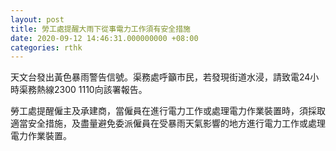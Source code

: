 ```yaml
---
layout: post
title: 勞工處提醒大雨下從事電力工作須有安全措施
date: 2020-09-12 14:46:31.000000000 +08:00
categories: rthk
---
```


天文台發出黃色暴雨警告信號。渠務處呼籲市民，若發現街道水浸，請致電24小時渠務熱線2300 1110向該署報告。

勞工處提醒僱主及承建商，當僱員在進行電力工作或處理電力作業裝置時，須採取適當安全措施，及盡量避免委派僱員在受暴雨天氣影響的地方進行電力工作或處理電力作業裝置。
